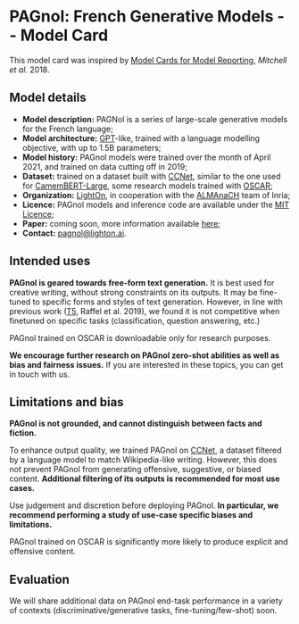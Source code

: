 # PAGnol: French Generative Models -- Model Card

This model card was inspired by [Model Cards for Model Reporting](https://arxiv.org/abs/1810.03993), *Mitchell et al.* 2018. 

## Model details 
* **Model description:** PAGNol is a series of large-scale generative models for the French language;
* **Model architecture:** [GPT](https://arxiv.org/abs/2005.14165)\-like, trained with a language modelling objective, with up to 1.5B parameters; 
* **Model history:** PAGnol models were trained over the month of April 2021, and trained on data cutting off in 2019;
* **Dataset:** trained on a dataset built with [CCNet](https://arxiv.org/abs/1911.00359), similar to the one used for [CamemBERT-Large](https://camembert-model.fr/), some research models trained with [OSCAR](https://oscar-corpus.com/);
* **Organization:** [LightOn](https://lighton.ai/), in cooperation with the [ALMAnaCH](http://almanach.inria.fr/index-en.html) team of Inria;
* **Licence:** PAGnol models and inference code are available under the [MIT Licence](https://github.com/lightonai/lairgpt/blob/master/LICENSE);
* **Paper:** coming soon, more information available [here](https://lair.lighton.ai/pagnol/);
* **Contact:** pagnol@lighton.ai.

## Intended uses

**PAGnol is geared towards free-form text generation.** It is best used for creative writing, without strong constraints on its outputs. 
It may be fine-tuned to specific forms and styles of text generation. However, in line with previous work ([T5](https://arxiv.org/abs/1910.10683), Raffel et al. 2019), we found it is not competitive when finetuned on specific tasks (classification, question answering, etc.)

PAGnol trained on OSCAR is downloadable only for research purposes. 

**We encourage further research on PAGnol zero-shot abilities as well as bias and fairness issues.** If you are interested in these topics, you can get in touch with us.


## Limitations and bias 

**PAGnol is not grounded, and cannot distinguish between facts and fiction.**

To enhance output quality, we trained PAGnol on [CCNet](https://arxiv.org/abs/1911.00359), a dataset filtered by a language model to match Wikipedia-like writing.
However, this does not prevent PAGnol from generating offensive, suggestive, or biased content. **Additional filtering of its outputs is recommended for most use cases.**

Use judgement and discretion before deploying PAGnol. **In particular, we recommend performing a study of use-case specific biases and limitations.**

PAGnol trained on OSCAR is significantly more likely to produce explicit and offensive content.


## Evaluation

We will share additional data on PAGnol end-task performance in a variety of contexts (discriminative/generative tasks, fine-tuning/few-shot) soon.